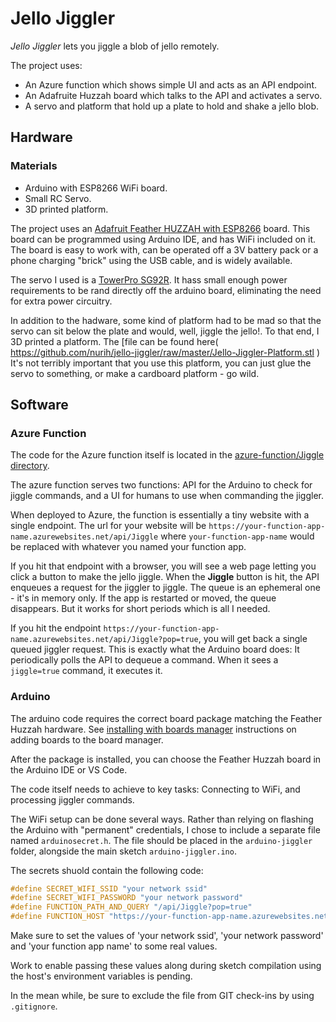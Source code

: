 # Jello Jiggler

_Jello Jiggler_ lets you jiggle a blob of jello remotely.

The project uses:

- An Azure function which shows simple UI and acts as an API endpoint.
- An Adafruite Huzzah board which talks to the API and activates a servo.
- A servo and platform that hold up a plate to hold and shake a jello blob.

## Hardware

### Materials

- Arduino with ESP8266 WiFi board.
- Small RC Servo.
- 3D printed platform.

The project uses an [Adafruit Feather HUZZAH with ESP8266](https://www.adafruit.com/product/3046) board. This board can be programmed using Arduino IDE, and has WiFi included on it. The board is easy to work with, can be operated off a 3V battery pack or a phone charging "brick" using the USB cable, and is widely available.

The servo I used is a [TowerPro SG92R](http://www.towerpro.com.tw/product/sg92r-7/). It hass small enough power requirements to be rand directly off the arduino board, eliminating the need for extra power circuitry.

In addition to the hadware, some kind of platform had to be mad so that the servo can sit below the plate and would, well, jiggle the jello!. To that end, I 3D printed a platform. The [file can be found  here( https://github.com/nurih/jello-jiggler/raw/master/Jello-Jiggler-Platform.stl ) It's not terribly important that you use this platform, you can just glue the servo to something, or make a cardboard platform - go wild.

## Software

### Azure Function

The code for the Azure function itself is located in the [azure-function/Jiggle directory](azure-function/Jiggle).

The azure function serves two functions: API for the Arduino to check for jiggle commands, and a UI for humans to use when commanding the jiggler.

When deployed to Azure, the function is essentially a tiny website with a single endpoint. The url for your website will be `https://your-function-app-name.azurewebsites.net/api/Jiggle` where `your-function-app-name` would be replaced with whatever you named your function app.

If you hit that endpoint with a browser, you will see a web page letting you click a button to make the jello jiggle. When the __Jiggle__ button is hit, the API enqueues a request for the jiggler to jiggle. The queue is an ephemeral one - it's in memory only. If the app is restarted or moved, the queue disappears. But it works for short periods which is all I needed. 

If you hit the endpoint `https://your-function-app-name.azurewebsites.net/api/Jiggle?pop=true`, you will get back a single queued jiggler request. This is exactly what the Arduino board does: It periodically polls the API to dequeue a command. When it sees a `jiggle=true` command, it executes it.

### Arduino

The arduino code requires the correct board package matching the Feather Huzzah hardware. See [installing with boards manager](https://github.com/esp8266/Arduino#installing-with-boards-manager) 
instructions on adding boards to the board manager.

After the package is installed, you can choose the Feather Huzzah board in the Arduino IDE or VS Code.

The code itself needs to achieve to key tasks: Connecting to WiFi, and processing jiggler commands.

The WiFi setup can be done several ways. Rather than relying on flashing the Arduino with "permanent" credentials, I chose to include a separate file named `arduinosecret.h`. The file should be placed in the `arduino-jiggler` folder, alongside the main sketch `arduino-jiggler.ino`.

The secrets shuold contain the following code:

```c
#define SECRET_WIFI_SSID "your network ssid"
#define SECRET_WIFI_PASSWORD "your network password"
#define FUNCTION_PATH_AND_QUERY "/api/Jiggle?pop=true"
#define FUNCTION_HOST "https://your-function-app-name.azurewebsites.net"
```

Make sure to set the values of 'your network ssid', 'your network password' and 'your function app name' to some real values.

Work to enable passing these values along during sketch compilation using the host's environment variables is pending.

In the mean while, be sure to exclude the file from GIT check-ins by using `.gitignore`.
